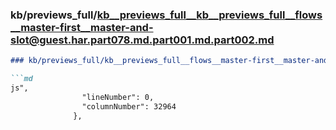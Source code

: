### kb/previews_full/kb__previews_full__kb__previews_full__flows__master-first__master-and-slot@guest.har.part078.md.part001.md.part002.md

```md
### kb/previews_full/kb__previews_full__flows__master-first__master-and-slot@guest.har.part078.md.part001.md (part 002)

```md
js",
                "lineNumber": 0,
                "columnNumber": 32964
              },
    
```

```

```
